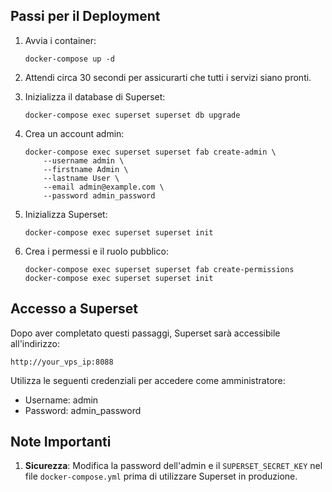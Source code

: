 ## Passi per il Deployment

1. Avvia i container:
   ```
   docker-compose up -d
   ```

2. Attendi circa 30 secondi per assicurarti che tutti i servizi siano pronti.

3. Inizializza il database di Superset:
   ```
   docker-compose exec superset superset db upgrade
   ```

4. Crea un account admin:
   ```
   docker-compose exec superset superset fab create-admin \
       --username admin \
       --firstname Admin \
       --lastname User \
       --email admin@example.com \
       --password admin_password
   ```

5. Inizializza Superset:
   ```
   docker-compose exec superset superset init
   ```

6. Crea i permessi e il ruolo pubblico:
   ```
   docker-compose exec superset superset fab create-permissions
   docker-compose exec superset superset init
   ```

## Accesso a Superset

Dopo aver completato questi passaggi, Superset sarà accessibile all'indirizzo:

```
http://your_vps_ip:8088
```

Utilizza le seguenti credenziali per accedere come amministratore:
- Username: admin
- Password: admin_password

## Note Importanti

1. **Sicurezza**: Modifica la password dell'admin e il `SUPERSET_SECRET_KEY` nel file `docker-compose.yml` prima di utilizzare Superset in produzione.
